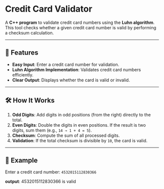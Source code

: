 # Credit Card Validator

A **C++ program** to validate credit card numbers using the **Luhn algorithm**. This tool checks whether a given credit card number is valid by performing a checksum calculation.

---

## 🚀 Features

- **Easy Input**: Enter a credit card number for validation.
- **Luhn Algorithm Implementation**: Validates credit card numbers efficiently.
- **Clear Output**: Displays whether the card is valid or invalid.

---

## 🛠 How It Works

1. **Odd Digits**: Add digits in odd positions (from the right) directly to the total.
2. **Even Digits**: Double the digits in even positions. If the result is two digits, sum them (e.g., `14 → 1 + 4 = 5`).
3. **Checksum**: Compute the sum of all processed digits.
4. **Validation**: If the total checksum is divisible by `10`, the card is valid.

---

## 🧾 Example

Enter a credit card number: `4532015112830366`

**output**:
4532015112830366 is valid
